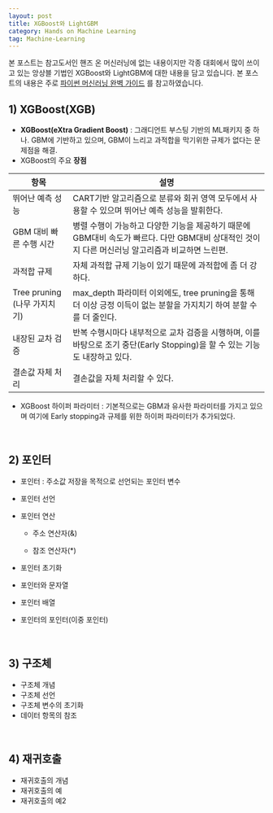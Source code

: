 ```yaml
---
layout: post
title: XGBoost와 LightGBM
category: Hands on Machine Learning
tag: Machine-Learning
---
```






본 포스트는 참고도서인 핸즈 온 머신러닝에 없는 내용이지만 각종 대회에서 많이 쓰이고 있는 앙상블 기법인 XGBoost와 LightGBM에 대한 내용을 담고 있습니다. 본 포스트의 내용은 주로 [파이썬 머신러닝 완벽 가이드](http://www.yes24.com/Product/Goods/69752484) 를 참고하였습니다.



## 1) XGBoost(XGB)

- **XGBoost(eXtra Gradient Boost)** : 그래디언트 부스팅 기반의 ML패키지 중 하나. GBM에 기반하고 있으며, GBM이 느리고 과적합을 막기위한 규제가 없다는 문제점을 해결.
- XGBoost의 주요 **장점**

| 항목                         | 설명                                                         |
| ---------------------------- | ------------------------------------------------------------ |
| 뛰어난 예측 성능             | CART기반 알고리즘으로 분류와 회귀 영역 모두에서 사용할 수 있으며 뛰어난 예측 성능을 발휘한다. |
| GBM 대비 빠른 수행 시간      | 병렬 수행이 가능하고 다양한 기능을 제공하기 때문에 GBM대비 속도가 빠르다. 다만 GBM대비 상대적인 것이지 다른 머신러닝 알고리즘과 비교하면 느린편. |
| 과적합 규제                  | 자체 과적합 규제 기능이 있기 때문에 과적합에 좀 더 강하다.   |
| Tree pruning (나무 가지치기) | max_depth 파라미터 이외에도, tree pruning을 통해 더 이상 긍정 이득이 없는 분할을 가지치기 하여 분할 수를 더 줄인다. |
| 내장된 교차 검증             | 반복 수행시마다 내부적으로 교차 검증을 시행하며, 이를 바탕으로 조기 중단(Early Stopping)을 할 수 있는 기능도 내장하고 있다. |
| 결손값 자체 처리             | 결손값을 자체 처리할 수 있다.                                |

- XGBoost 하이퍼 파라미터 : 기본적으로는 GBM과 유사한 파라미터를 가지고 있으며 여기에 Early stopping과 규제를 위한 하이퍼 파라미터가 추가되었다.



<br/>

## 2) 포인터

- 포인터 : 주소값 저장을 목적으로 선언되는 포인터 변수



- 포인터 선언
- 포인터 연산
  - 주소 연산자(&)
    
  - 참조 연산자(*)
- 포인터 초기화
- 포인터와 문자열
- 포인터 배열
- 포인터의 포인터(이중 포인터)

<br/>

## 3) 구조체

- 구조체 개념
- 구조체 선언
- 구조체 변수의 초기화
- 데이터 항목의 참조



<br/>

## 4) 재귀호출

- 재귀호출의 개념
- 재귀호출의 예
- 재귀호출의 예2

<br/>